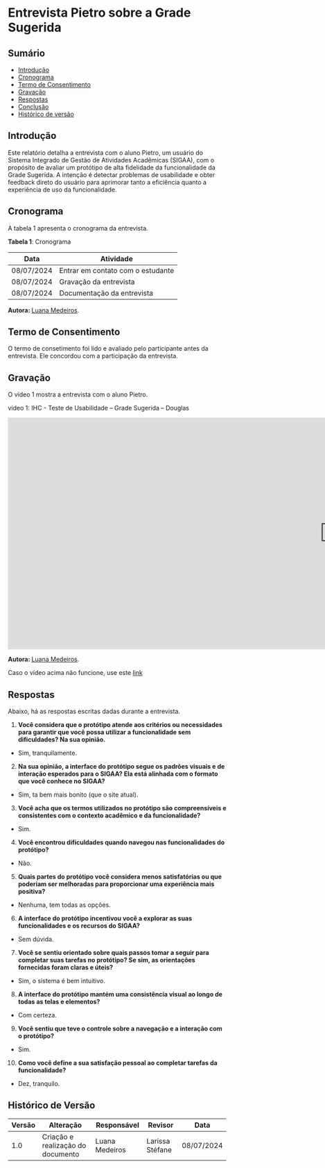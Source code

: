 # Entrevista Pietro sobre a Grade Sugerida


## Sumário

* [Introdução](#Introdução)
* [Cronograma](#Cronograma)
* [Termo de Consentimento](#Termo-de-Consentimento)
* [Gravação](#Gravação)
* [Respostas](#Respostas)
* [Conclusão](#Conclusão)
* [Histórico de versão](#Histórico-de-versão)

## Introdução

Este relatório detalha a entrevista com o aluno Pietro, um usuário do Sistema Integrado de Gestão de Atividades Acadêmicas (SIGAA), com o propósito de avaliar um protótipo de alta fidelidade da funcionalidade da Grade Sugerida. A intenção é detectar problemas de usabilidade e obter feedback direto do usuário para aprimorar tanto a eficiência quanto a experiência de uso da funcionalidade.

## Cronograma

A tabela 1 apresenta o cronograma da entrevista.

**Tabela 1**: Cronograma

| Data | Atividade |
| - | - |
| 08/07/2024 | Entrar em contato com o estudante |
| 08/07/2024 | Gravação da entrevista |
| 08/07/2024 | Documentação da entrevista |

<b> Autora: </b> <a href="https://github.com/LuaMedeiros">Luana Medeiros</a>.

## Termo de Consentimento

O termo de consetimento foi lido e avaliado pelo participante antes da entrevista. Ele concordou com a participação da entrevista.

## Gravação

O vídeo 1 mostra a entrevista com o aluno Pietro.

vídeo 1: IHC - Teste de Usabilidade – Grade Sugerida – Douglas

<iframe width="1519" height="534" src="https://www.youtube.com/embed/nD7b8LSv5N0" title="Protótipo Alta Fidelidade - Pietro" frameborder="0" allow="accelerometer; autoplay; clipboard-write; encrypted-media; gyroscope; picture-in-picture; web-share" referrerpolicy="strict-origin-when-cross-origin" allowfullscreen></iframe>

<b> Autora: </b> <a href="https://github.com/LuaMedeiros">Luana Medeiros</a>.

Caso o vídeo acima não funcione, use este [link](https://www.youtube.com/watch?v=nD7b8LSv5N0)

## Respostas

Abaixo, há as respostas escritas dadas durante a entrevista.

1. **Você considera que o protótipo atende aos critérios ou necessidades para garantir que você possa utilizar a funcionalidade sem dificuldades? Na sua opinião.**

- Sim, tranquilamente.

2. **Na sua opinião, a interface do protótipo segue os padrões visuais e de interação esperados para o SIGAA? Ela está alinhada com o formato que você conhece no SIGAA?**

- Sim, ta bem mais bonito (que o site atual).

3. **Você acha que os termos utilizados no protótipo são compreensíveis e consistentes com o contexto acadêmico e da funcionalidade?**

- Sim.

4. **Você encontrou dificuldades quando navegou nas funcionalidades do protótipo?**

- Não.

5. **Quais partes do protótipo você considera menos satisfatórias ou que poderiam ser melhoradas para proporcionar uma experiência mais positiva?**

- Nenhuma, tem todas as opçôes.

6. **A interface do protótipo incentivou você a explorar as suas funcionalidades e os recursos do SIGAA?**

- Sem dúvida.

7. **Você se sentiu orientado sobre quais passos tomar a seguir para completar suas tarefas no protótipo? Se sim, as orientações fornecidas foram claras e úteis?**

- Sim, o sistema é bem intuitivo.

8. **A interface do protótipo mantém uma consistência visual ao longo de todas as telas e elementos?**

-  Com certeza.

9. **Você sentiu que teve o controle sobre a navegação e a interação com o protótipo?**

- Sim.

10. **Como você define a sua satisfação pessoal ao completar tarefas da funcionalidade?**

- Dez, tranquilo.


## Histórico de Versão


| Versão | Alteração | Responsável | Revisor | Data |
| - | - | - | - | - |
| 1.0 | Criação e realização do documento| Luana Medeiros | Larissa Stéfane | 08/07/2024 |
